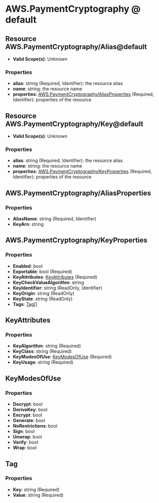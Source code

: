 # AWS.PaymentCryptography @ default

## Resource AWS.PaymentCryptography/Alias@default
* **Valid Scope(s)**: Unknown
### Properties
* **alias**: string (Required, Identifier): the resource alias
* **name**: string: the resource name
* **properties**: [AWS.PaymentCryptography/AliasProperties](#awspaymentcryptographyaliasproperties) (Required, Identifier): properties of the resource

## Resource AWS.PaymentCryptography/Key@default
* **Valid Scope(s)**: Unknown
### Properties
* **alias**: string (Required, Identifier): the resource alias
* **name**: string: the resource name
* **properties**: [AWS.PaymentCryptography/KeyProperties](#awspaymentcryptographykeyproperties) (Required, Identifier): properties of the resource

## AWS.PaymentCryptography/AliasProperties
### Properties
* **AliasName**: string (Required, Identifier)
* **KeyArn**: string

## AWS.PaymentCryptography/KeyProperties
### Properties
* **Enabled**: bool
* **Exportable**: bool (Required)
* **KeyAttributes**: [KeyAttributes](#keyattributes) (Required)
* **KeyCheckValueAlgorithm**: string
* **KeyIdentifier**: string (ReadOnly, Identifier)
* **KeyOrigin**: string (ReadOnly)
* **KeyState**: string (ReadOnly)
* **Tags**: [Tag](#tag)[]

## KeyAttributes
### Properties
* **KeyAlgorithm**: string (Required)
* **KeyClass**: string (Required)
* **KeyModesOfUse**: [KeyModesOfUse](#keymodesofuse) (Required)
* **KeyUsage**: string (Required)

## KeyModesOfUse
### Properties
* **Decrypt**: bool
* **DeriveKey**: bool
* **Encrypt**: bool
* **Generate**: bool
* **NoRestrictions**: bool
* **Sign**: bool
* **Unwrap**: bool
* **Verify**: bool
* **Wrap**: bool

## Tag
### Properties
* **Key**: string (Required)
* **Value**: string (Required)

